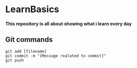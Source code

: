 # LearnBasics
#### This repository is all about showing what i learn every day


## Git commands

``` shell
git add [filename]
git commit -m "[Message realated to commit]"
git push
```

